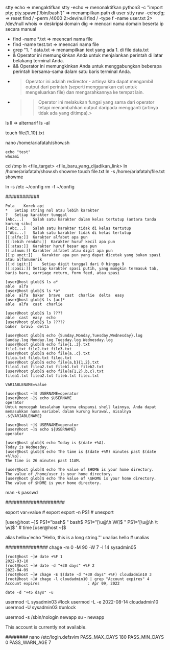 stty echo => mengaktifkan
stty -echo => menonaktifkan
python3 -c "import pty; pty.spawn('/bin/bash')" => menampilkan path di user
stty raw -echo;fg; => reset
find / -perm /4000 2>dev/null
find / -type f -name user.txt 2> /dev/null
whois => deskripsi domain
dig => mencari nama domain beserta ip secara manual

- find -name *.txt => meencari nama file
- find -name test.txt => meencari nama file
- grep "1. " data.txt => menampilkan text yang ada 1. di file data.txt
- &	Operator ini memungkinkan Anda untuk menjalankan perintah di latar belakang terminal Anda.
- &&	Operator ini memungkinkan Anda untuk menggabungkan beberapa perintah bersama-sama dalam satu baris terminal Anda.
- > Operator ini adalah redirector - artinya kita dapat mengambil output dari perintah (seperti menggunakan cat untuk mengeluarkan file) dan mengarahkannya ke tempat lain.
- >>	Operator ini melakukan fungsi yang sama dari operator tetapi menambahkan output daripada mengganti (artinya tidak ada yang ditimpa).>

ls
ll => alternarif ls -al

touch file{1..10}.txt

nano /home/ariafatah/show.sh
```
echo "test"
whoami
```
cd /tmp
ln <file_target> <file_baru_yang_dijadikan_link>
ln /home/ariafatah/show.sh showme
touch file.txt
ln -s /home/ariafatah/file.txt showme

ln -s /etc ~/config
rm -f ~/config

############
```
Pola	Korek api
*	Setiap string nol atau lebih karakter
?	Setiap karakter tunggal
[Abc...]	Salah satu karakter dalam kelas tertutup (antara tanda kurung siku)
[!Abc...]	Salah satu karakter tidak di kelas tertutup
[^Abc...]	Salah satu karakter tidak di kelas tertutup
[[:alfa:]]	Karakter alfabet apa pun
[[:lebih rendah:]]	Karakter huruf kecil apa pun
[[:atas:]]	Karakter huruf besar apa pun
[[:alnum:]]	Karakter alfabet atau digit apa pun
[[:p unct:]]	Karakter apa pun yang dapat dicetak yang bukan spasi atau alfanumerik
[[:d igit:]]	Setiap digit tunggal dari 0 hingga 9
[[:spasi:]]	Setiap karakter spasi putih, yang mungkin termasuk tab, baris baru, carriage return, form feed, atau spasi
```

```
[user@host glob]$ ls a*
able  alfa
[user@host glob]$ ls *a*
able  alfa  baker  bravo  cast  charlie  delta  easy
[user@host glob]$ ls [ac]*
able  alfa  cast  charlie

[user@host glob]$ ls ????
able  cast  easy  echo
[user@host glob]$ ls ?????
baker  bravo  delta
```

```
[user@host glob]$ echo {Sunday,Monday,Tuesday,Wednesday}.log
Sunday.log Monday.log Tuesday.log Wednesday.log
[user@host glob]$ echo file{1..3}.txt
file1.txt file2.txt file3.txt
[user@host glob]$ echo file{a..c}.txt
filea.txt fileb.txt filec.txt
[user@host glob]$ echo file{a,b}{1,2}.txt
filea1.txt filea2.txt fileb1.txt fileb2.txt
[user@host glob]$ echo file{a{1,2},b,c}.txt
filea1.txt filea2.txt fileb.txt filec.txt
```

```
VARIABLENAME=value

[user@host ~]$ USERNAME=operator
[user@host ~]$ echo $USERNAME
operator
Untuk mencegah kesalahan karena ekspansi shell lainnya, Anda dapat memasukkan nama variabel dalam kurung kurawal, misalnya .${VARIABLENAME}

[user@host ~]$ USERNAME=operator
[user@host ~]$ echo ${USERNAME}
operator
```

```
[user@host glob]$ echo Today is $(date +%A).
Today is Wednesday.
[user@host glob]$ echo The time is $(date +%M) minutes past $(date +%l%p).
The time is 26 minutes past 11AM.

[user@host glob]$ echo The value of $HOME is your home directory.
The value of /home/user is your home directory.
[user@host glob]$ echo The value of \$HOME is your home directory.
The value of $HOME is your home directory.
```

man -k passwd

#####################

export var=value # export
export -n PS1 # unexport

[user@host ~]$ PS1="bash\$ "
bash$ PS1="[\u@\h \W]\$ "
PS1='[\u@\h \t \w]$ ' # time
[user@host ~]$

alias hello='echo "Hello, this is a long string."'
unalias hello # unalias

###############
chage -m 0 -M 90 -W 7 -I 14 sysadmin05

```
[root@host ~]# date +%F 1
2022-03-10
[root@host ~]# date -d "+30 days" +%F 2
2022-04-09
[root@host ~]# chage -E $(date -d "+30 days" +%F) cloudadmin10 3
[root@host ~]# chage -l cloudadmin10 | grep "Account expires" 4
Account expires						: Apr 09, 2022

date -d "+45 days" -u
```

usermod -L sysadmin03 #lock
usermod -L -e 2022-08-14 cloudadmin10
usermod -U sysadmin03 #unlock

usermod -s /sbin/nologin newapp
su - newapp

This account is currently not available.

########
nano /etc/login.defsvim
PASS_MAX_DAYS 180
PASS_MIN_DAYS   0
PASS_WARN_AGE   7
